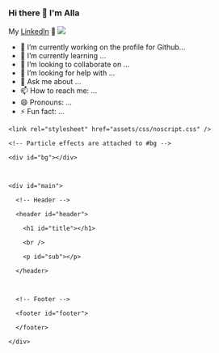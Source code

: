 ### Hi there 👋 I'm Alla
My <a href="https://www.linkedin.com/in/alla-massorova-477551116/">LinkedIn</a> 💼
<img src="https://github.com/Arrrlekino/Arrrlekino/raw/main/hello003.gif" />
<!--
<img src="https://github.com/Arrrlekino/Arrrlekino/raw/main/hello003.gif" width="100%"/>
![](https://github.com/Arrrlekino/Arrrlekino/blob/main/hello003.gif)
https://github.com/Arrrlekino/Arrrlekino/blob/main/hello0012.gif.mp4

-->

<!--
**Arrrlekino/Arrrlekino** is a ✨ _special_ ✨ repository because its `README.md` (this file) appears on your GitHub profile.

Here are some ideas to get you started:
-->
- 🔭 I’m currently working on the profile for Github...
- 🌱 I’m currently learning ...
- 👯 I’m looking to collaborate on ...
- 🤔 I’m looking for help with ...
- 💬 Ask me about ...
- 📫 How to reach me: ...
- 😄 Pronouns: ...
- ⚡ Fun fact: ...






<head>

  <!-- Meta Tags -->

  <title>make it 🔥</title>

  <meta charset="utf-8" />

  <meta name="viewport" content="width=device-width, initial-scale=1, user-scalable=no" />



  <!-- Styles -->

  <link rel="stylesheet" href="assets/css/main.css" />



  <!-- TS Particle -->

  <script src="https://cdnjs.cloudflare.com/ajax/libs/tsparticles/1.17.8/tsparticles.min.js"

    integrity="sha512-JQh9uNSQnCT+cUNvDFrBWiNAO6+jmkjCIam2MbJmvZzI1JlBGHDu6KNfMHPf4WCkiIbumYQPGTjIVhmbBG+hMA=="

    crossorigin="anonymous"></script>



  <!-- TypeIt -->

  <script src="https://cdn.jsdelivr.net/npm/typeit@7.0.4/dist/typeit.min.js"></script>



  <!-- JS Disabled -->

  <noscript>

    <link rel="stylesheet" href="assets/css/noscript.css" />

  </noscript>

</head>



<body class="is-preload">

  <div id="wrapper">



    <!-- Particle effects are attached to #bg -->

    <div id="bg"></div>



    <div id="main">

      <!-- Header -->

      <header id="header">

        <h1 id="title"></h1>

        <br />

        <p id="sub"></p>

      </header>



      <!-- Footer -->

      <footer id="footer">

      </footer>

    </div>

  </div>



  <script>





    /***** MAKE YOUR CHANGES HERE	*****/



		/*****

			 *

			 * Text and Typing Effect START

       *

       * TypeIt is a pretty awesome typing effect library.

       *

       * You can edit the strings in the .type() functions if you just want to change the text.

       *

       * As you can see in the example below, they also take HTML.

       *

			 * If you want to do more advanced features, check out the TypeIt Docs for more info: https://typeitjs.com/

			 *

		*****/



    const title = new TypeIt("#title", {

      speed: 70,

      deleteSpeed: 20,

      startDelay: 750,

      nextStringDelay: 1000,

      waitUntilVisible: true,

      afterString: async (step, instance) => {

        instance.freeze();

        sub.unfreeze();

      }

    }).type("Have you ever wanted to have a <br/> 🔥 README graphic?").pause(250).delete()

      .type("Check out this code and add some <br/><span style='color: #FC8181;'>spice</span> to your repos!");



    const sub = new TypeIt("#sub", {

      speed: 40,

      deleteSpeed: 20,

      startDelay: 750,

      nextStringDelay: 1000,

      waitUntilVisible: true,

      afterString: async (step, instance) => {

        instance.freeze();

        title.unfreeze();

      }

    }).type("Yes please!").pause(500).delete()

      .type(`<a href="https://github.com/bleafman/spicy-readme-graphics">spicy-readme-graphics<a>`).pause(250).delete();



    title.go();



    /***** Text and Typing Effect END *****/



		/*****

		 *

		 * Particle Effect START

		 *

     * tsParticles .load function takes two arguements:

     * 1. the id of the element where it is going to attach the particle effect canvas (#bg in this case)

     * 2. a config for the particles

     *

     * Particle effects and visualizations are a pretty deep topic. I'd suggest using one of

     * the demo configs in the link below to start and tweaking them.

     *

     * Some demo configs for tsParticles: https://github.com/matteobruni/tsparticles

		 * Check out the tsParticle sDocs for more info: https://github.com/matteobruni/tsparticles

		 *

		 *

	  *****/



    tsParticles

      .load("bg", {

        fpsLimit: 60,

        backgroundMode: {

          enable: true,

          zIndex: 0

        },

        particles: {

          number: {

            value: 80,

            density: {

              enable: true,

              area: 800

            }

          },

          color: {

            value: "#ff0000",

            animation: {

              enable: true,

              speed: 20,

              sync: true

            }

          },

          stroke: {

            width: 0

          },

          opacity: {

            value: 0.5,

            random: false,

            animation: {

              enable: false,

              speed: 3,

              minimumValue: 0.1,

              sync: false

            }

          },

          size: {

            value: 3,

            random: true,

            animation: {

              enable: false,

              speed: 20,

              minimumValue: 0.1,

              sync: false

            }

          },

          links: {

            enable: true,

            distance: 100,

            color: "#ffffff",

            opacity: 0.4,

            width: 1

          },

          move: {

            enable: true,

            speed: 6,

            direction: "none",

            random: false,

            straight: false,

            outMode: "out",

            attract: {

              enable: false,

              rotateX: 600,

              rotateY: 1200

            }

          }

        },

        interactivity: {

          detectsOn: "canvas",

          events: {

            onHover: {

              enable: true,

              mode: "repulse"

            },

            onClick: {

              enable: true,

              mode: "push"

            },

            resize: true

          },

          modes: {

            grab: {

              distance: 400,

              links: {

                opacity: 1

              }

            },

            bubble: {

              distance: 400,

              size: 40,

              duration: 2,

              opacity: 0.8

            },

            repulse: {

              distance: 200

            },

            push: {

              quantity: 4

            },

            remove: {

              quantity: 2

            }

          }

        },

        detectRetina: true,

        background: {

          color: "2D3748",

          image: "",

          position: "50% 50%",

          repeat: "no-repeat",

          size: "cover"

        }

      })





    /***** Particle Effect END *****/





    // Peloading / Fade-in Effect



    window.onload = function () { document.body.classList.remove('is-preload'); }

    window.ontouchmove = function () { return false; }

    window.onorientationchange = function () { document.body.scrollTop = 0; }



  </script>

</body>



</html>
